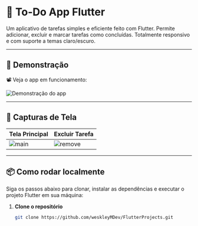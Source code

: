 # 📝 To-Do App Flutter

Um aplicativo de tarefas simples e eficiente feito com Flutter. Permite adicionar, excluir e marcar tarefas como concluídas. Totalmente responsivo e com suporte a temas claro/escuro.

---

## 🎥 Demonstração

📽️ Veja o app em funcionamento:

![Demonstração do app](https://drive.google.com/uc?export=view&id=1-2DS_oW5D5i_k6vxo63lK0fHtMmfYW0L)

---

## 📸 Capturas de Tela

| Tela Principal | Excluir Tarefa |
|----------------|------------------|
| ![main](https://drive.google.com/file/d/1-Fwuifxacs_CiWsDPgZTxKHnDdULMD84/view?usp=sharing) | ![remove](https://drive.google.com/file/d/1-AnXmzBTOn33aini0jwoUT4bPEmfXeQe/view?usp=sharing)

---

## 📦 Como rodar localmente

Siga os passos abaixo para clonar, instalar as dependências e executar o projeto Flutter em sua máquina:

1. **Clone o repositório**
   ```bash
   git clone https://github.com/weskleyMDev/FlutterProjects.git
